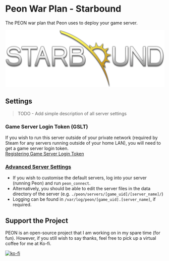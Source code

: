 # Peon War Plan - Starbound

The PEON war plan that Peon uses to deploy your game server.

![Starbound](./logo.png)

## Settings

> TODO - Add simple description of all server settings

### Game Server Login Token (GSLT)

If you wish to run this server outside of your private network (required by Steam for any servers running outside of your home LAN), you will need to get a game server login token.\
[Registering Game Server Login Token](https://developer.valvesoftware.com/wiki/Counter-Strike:_Global_Offensive_Dedicated_Servers#Registering_Game_Server_Login_Token)

### [Advanced Server Settings](https://developer.valvesoftware.com/wiki/Counter-Strike:_Global_Offensive_Dedicated_Servers)

- If you wish to customise the default servers, log into your server (running Peon) and run ``peon_connect``.
- Alternatively, you should be able to edit the server files in the data directory of the server (e.g. ``./peon/servers/[game_uid]/[server_name]/``)
- Logging can be found in ``/var/log/peon/[game_uid].[server_name]``, if required.

## Support the Project

PEON is an open-source project that I am working on in my spare time (for fun).
However, if you still wish to say thanks, feel free to pick up a virtual coffee for me at Ko-fi.

[![ko-fi](https://ko-fi.com/img/githubbutton_sm.svg)](https://ko-fi.com/K3K567ILJ)
